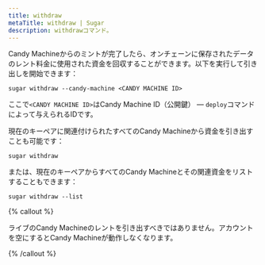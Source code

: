 ```yaml
---
title: withdraw
metaTitle: withdraw | Sugar
description: withdrawコマンド。
---
```


Candy Machineからのミントが完了したら、オンチェーンに保存されたデータのレント料金に使用された資金を回収することができます。以下を実行して引き出しを開始できます：

```
sugar withdraw --candy-machine <CANDY MACHINE ID>
```

ここで`<CANDY MACHINE ID>`はCandy Machine ID（公開鍵） — `deploy`コマンドによって与えられるIDです。

現在のキーペアに関連付けられたすべてのCandy Machineから資金を引き出すことも可能です：

```
sugar withdraw
```

または、現在のキーペアからすべてのCandy Machineとその関連資金をリストすることもできます：

```
sugar withdraw --list
```

{% callout %}

ライブのCandy Machineのレントを引き出すべきではありません。アカウントを空にするとCandy Machineが動作しなくなります。

{% /callout %}
